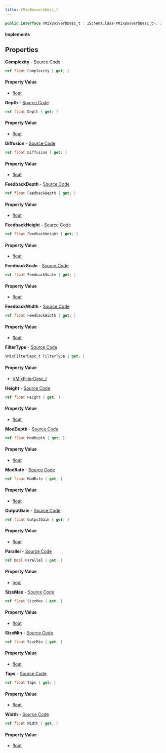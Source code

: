 ```yaml
---
title: VMixBoxverbDesc_t
---
```


```csharp
public interface VMixBoxverbDesc_t : ISchemaClass<VMixBoxverbDesc_t>, ISchemaField, ISchemaClass, INativeHandle
```

#### Implements

## Properties

**Complexity** - [Source Code](https://github.com/swiftly-solution/swiftlys2/blob/master/managed/src/SwiftlyS2.Generated/Schemas/Interfaces/VMixBoxverbDesc_t.cs#L20)

```csharp
ref float Complexity { get; }
```

#### Property Value

- [float](https://learn.microsoft.com/dotnet/api/system.single)

**Depth** - [Source Code](https://github.com/swiftly-solution/swiftlys2/blob/master/managed/src/SwiftlyS2.Generated/Schemas/Interfaces/VMixBoxverbDesc_t.cs#L36)

```csharp
ref float Depth { get; }
```

#### Property Value

- [float](https://learn.microsoft.com/dotnet/api/system.single)

**Diffusion** - [Source Code](https://github.com/swiftly-solution/swiftlys2/blob/master/managed/src/SwiftlyS2.Generated/Schemas/Interfaces/VMixBoxverbDesc_t.cs#L22)

```csharp
ref float Diffusion { get; }
```

#### Property Value

- [float](https://learn.microsoft.com/dotnet/api/system.single)

**FeedbackDepth** - [Source Code](https://github.com/swiftly-solution/swiftlys2/blob/master/managed/src/SwiftlyS2.Generated/Schemas/Interfaces/VMixBoxverbDesc_t.cs#L44)

```csharp
ref float FeedbackDepth { get; }
```

#### Property Value

- [float](https://learn.microsoft.com/dotnet/api/system.single)

**FeedbackHeight** - [Source Code](https://github.com/swiftly-solution/swiftlys2/blob/master/managed/src/SwiftlyS2.Generated/Schemas/Interfaces/VMixBoxverbDesc_t.cs#L42)

```csharp
ref float FeedbackHeight { get; }
```

#### Property Value

- [float](https://learn.microsoft.com/dotnet/api/system.single)

**FeedbackScale** - [Source Code](https://github.com/swiftly-solution/swiftlys2/blob/master/managed/src/SwiftlyS2.Generated/Schemas/Interfaces/VMixBoxverbDesc_t.cs#L38)

```csharp
ref float FeedbackScale { get; }
```

#### Property Value

- [float](https://learn.microsoft.com/dotnet/api/system.single)

**FeedbackWidth** - [Source Code](https://github.com/swiftly-solution/swiftlys2/blob/master/managed/src/SwiftlyS2.Generated/Schemas/Interfaces/VMixBoxverbDesc_t.cs#L40)

```csharp
ref float FeedbackWidth { get; }
```

#### Property Value

- [float](https://learn.microsoft.com/dotnet/api/system.single)

**FilterType** - [Source Code](https://github.com/swiftly-solution/swiftlys2/blob/master/managed/src/SwiftlyS2.Generated/Schemas/Interfaces/VMixBoxverbDesc_t.cs#L30)

```csharp
VMixFilterDesc_t FilterType { get; }
```

#### Property Value

- [VMixFilterDesc_t](/docs/api/shared/schemadefinitions/vmixfilterdesc_t)

**Height** - [Source Code](https://github.com/swiftly-solution/swiftlys2/blob/master/managed/src/SwiftlyS2.Generated/Schemas/Interfaces/VMixBoxverbDesc_t.cs#L34)

```csharp
ref float Height { get; }
```

#### Property Value

- [float](https://learn.microsoft.com/dotnet/api/system.single)

**ModDepth** - [Source Code](https://github.com/swiftly-solution/swiftlys2/blob/master/managed/src/SwiftlyS2.Generated/Schemas/Interfaces/VMixBoxverbDesc_t.cs#L24)

```csharp
ref float ModDepth { get; }
```

#### Property Value

- [float](https://learn.microsoft.com/dotnet/api/system.single)

**ModRate** - [Source Code](https://github.com/swiftly-solution/swiftlys2/blob/master/managed/src/SwiftlyS2.Generated/Schemas/Interfaces/VMixBoxverbDesc_t.cs#L26)

```csharp
ref float ModRate { get; }
```

#### Property Value

- [float](https://learn.microsoft.com/dotnet/api/system.single)

**OutputGain** - [Source Code](https://github.com/swiftly-solution/swiftlys2/blob/master/managed/src/SwiftlyS2.Generated/Schemas/Interfaces/VMixBoxverbDesc_t.cs#L46)

```csharp
ref float OutputGain { get; }
```

#### Property Value

- [float](https://learn.microsoft.com/dotnet/api/system.single)

**Parallel** - [Source Code](https://github.com/swiftly-solution/swiftlys2/blob/master/managed/src/SwiftlyS2.Generated/Schemas/Interfaces/VMixBoxverbDesc_t.cs#L28)

```csharp
ref bool Parallel { get; }
```

#### Property Value

- [bool](https://learn.microsoft.com/dotnet/api/system.boolean)

**SizeMax** - [Source Code](https://github.com/swiftly-solution/swiftlys2/blob/master/managed/src/SwiftlyS2.Generated/Schemas/Interfaces/VMixBoxverbDesc_t.cs#L16)

```csharp
ref float SizeMax { get; }
```

#### Property Value

- [float](https://learn.microsoft.com/dotnet/api/system.single)

**SizeMin** - [Source Code](https://github.com/swiftly-solution/swiftlys2/blob/master/managed/src/SwiftlyS2.Generated/Schemas/Interfaces/VMixBoxverbDesc_t.cs#L18)

```csharp
ref float SizeMin { get; }
```

#### Property Value

- [float](https://learn.microsoft.com/dotnet/api/system.single)

**Taps** - [Source Code](https://github.com/swiftly-solution/swiftlys2/blob/master/managed/src/SwiftlyS2.Generated/Schemas/Interfaces/VMixBoxverbDesc_t.cs#L48)

```csharp
ref float Taps { get; }
```

#### Property Value

- [float](https://learn.microsoft.com/dotnet/api/system.single)

**Width** - [Source Code](https://github.com/swiftly-solution/swiftlys2/blob/master/managed/src/SwiftlyS2.Generated/Schemas/Interfaces/VMixBoxverbDesc_t.cs#L32)

```csharp
ref float Width { get; }
```

#### Property Value

- [float](https://learn.microsoft.com/dotnet/api/system.single)

